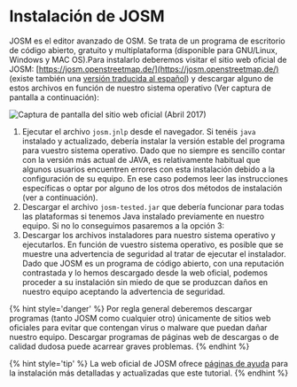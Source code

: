 # Instalación de JOSM

JOSM es el editor avanzado de OSM. Se trata de un programa de escritorio de código abierto, gratuito y multiplataforma (disponible para GNU/Linux, Windows y MAC OS).Para instalarlo deberemos visitar el sitio web oficial de JOSM: [https://josm.openstreetmap.de/](https://josm.openstreetmap.de/) (existe también una [versión traducida al español](https://josm.openstreetmap.de/wiki/Es%3AWikiStart)) y descargar alguno de estos archivos en función de nuestro sistema operativo (Ver captura de pantalla a continuación):

![Captura de pantalla del sitio web oficial (Abril 2017)](/03.JOSM/img/JOSM-download.png)

1. Ejecutar el archivo `josm.jnlp` desde el navegador. Si tenéis `java` instalado y actualizado, debería instalar la versión estable del programa para vuestro sistema operativo. Dado que no siempre es sencillo contar con la versión más actual de JAVA, es relativamente habitual que algunos usuarios encuentren errores con esta instalación debido a la configuración de su equipo. En ese caso podemos leer las instrucciones específicas o optar por alguno de los otros dos métodos de instalación (ver a continuación).
2. Descargar el archivo `josm-tested.jar` que debería funcionar para todas las plataformas si tenemos Java instalado previamente en nuestro equipo. Si no lo conseguimos pasaremos a la opción 3:
3. Descargar los archivos instaladores para nuestro sistema operativo y ejecutarlos. En función de vuestro sistema operativo, es posible que se muestre una advertencia de seguridad al tratar de ejecutar el instalador. Dado que JOSM es un programa de código abierto, con una reputación contrastada y lo hemos descargado desde la web oficial, podemos proceder a su instalación sin miedo de que se produzcan daños en nuestro equipo aceptando la advertencia de seguridad.

{% hint style='danger' %}
Por regla general deberemos descargar programas (tanto JOSM como cualquier otro) únicamente de sitios web oficiales para evitar que contengan virus o malware que puedan dañar nuestro equipo. Descargar programas de páginas web de descargas o de calidad dudosa puede acarrear graves problemas.
{% endhint %}

{% hint style='tip' %}
La web oficial de JOSM ofrece [páginas de ayuda](https://josm.openstreetmap.de/wiki/Es%3AHelp) para la instalación más detalladas y actualizadas que este tutorial. 
{% endhint %}








